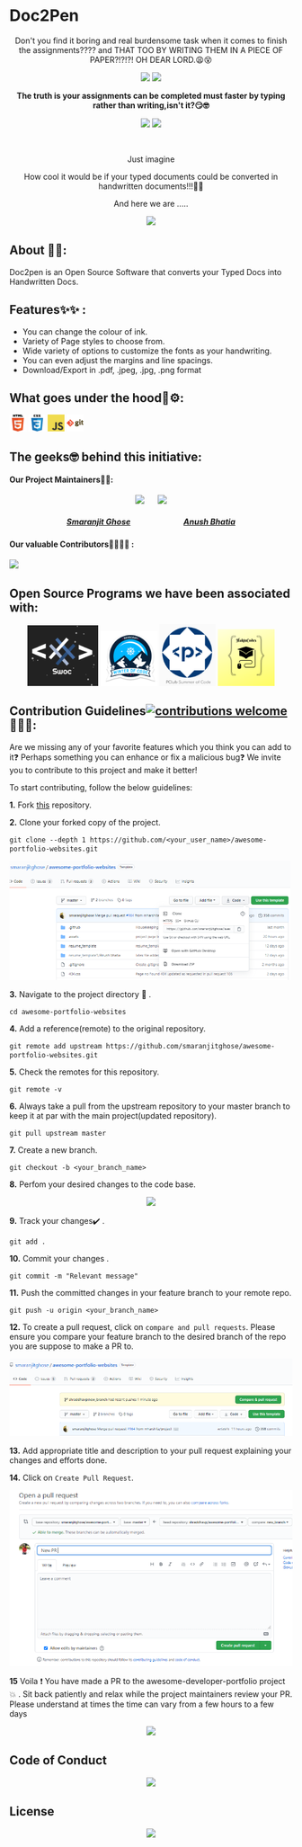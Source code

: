# Doc2Pen

<p align="center">Don't you find it boring and real burdensome task when it comes to finish the assignments???? and THAT TOO BY WRITING THEM IN A PIECE OF PAPER?!?!?! OH DEAR LORD.😩😵</p>
<p align="center"><img width=32% src="https://media.giphy.com/media/11BQtvA7R4qBk4/source.gif">
<img width=20% src="https://media.giphy.com/media/2UIcmK4pn7rYNLRboG/giphy.gif"></p>


<p align="center"><b>The truth is your assignments can be completed must faster by typing rather than writing,isn't it?😏🤓</b></p>
<p align="center"><img width=30% src="https://media.giphy.com/media/N57KpqDb0tlWE/giphy.gif">
<img width=22% src="https://media.giphy.com/media/11BbGyhVmk4iLS/giphy.gif">
</p>
<br>

<p align="center">Just imagine</p>
<p align="center">How cool it would be if your typed documents could be converted in handwritten documents!!!🤯😱</p>
<p align="center"> And here we are .....</p>
<p align="center"><img width=30% src="https://media.giphy.com/media/UT5KSLhKwItfq6Yv6q/giphy.gif"></p>


## About 🤔💭:
Doc2pen is an Open Source Software that converts your Typed Docs into Handwritten Docs.


## Features✨✨ :
<ul>
<li>You can change the colour of ink.</li>
<li>Variety of Page styles to choose from.</li>
<li>Wide variety of options to customize the fonts as your handwriting.</li>
<li>You can even adjust the margins and line spacings.</li>
<li>Download/Export in .pdf, .jpeg, .jpg, .png format</li>
</ul>


## What goes under the hood🧱⚙:
<code><img height="30" src="https://raw.githubusercontent.com/github/explore/80688e429a7d4ef2fca1e82350fe8e3517d3494d/topics/html/html.png"></code>
<code><img height="30" src="https://raw.githubusercontent.com/github/explore/80688e429a7d4ef2fca1e82350fe8e3517d3494d/topics/css/css.png"></code>
<code><img height="30" src="https://raw.githubusercontent.com/github/explore/80688e429a7d4ef2fca1e82350fe8e3517d3494d/topics/javascript/javascript.png"></code>
<code><img height="30" src="https://raw.githubusercontent.com/github/explore/80688e429a7d4ef2fca1e82350fe8e3517d3494d/topics/git/git.png"></code>

## The geeks🤓 behind this initiative:

#### Our Project Maintainers👨‍🏫:

<p align="center">
<img width=20% src="https://avatars2.githubusercontent.com/u/46641503?v=4">&ensp;&ensp;&ensp;
<img width=20% src="https://avatars2.githubusercontent.com/u/40017559?v=4">
</p>

<a href="https://github.com/smaranjitghose">
<h5 align="center"><b>Smaranjit Ghose</b></a>&ensp;&ensp;&ensp;&ensp;&ensp;&ensp;&ensp;&ensp;&ensp;&ensp;&ensp;&ensp;&ensp;
<a href="https://github.com/anushbhatia"><b>Anush Bhatia</b></h5></a>

#### Our valuable Contributors👩‍💻👨‍💻 :
<a href="https://github.com/smaranjitghose/doc2pen/graphs/contributors">
  <img src="https://contributors-img.web.app/image?repo=smaranjitghose/doc2pen" />
</a>

## Open Source Programs we have been associated with: 

<p align="center">
<a href="https://swoc.tech/"><img src="./assets/Readme_assets/swoc.PNG" width= "25%"/></a>
<a href="https://devscript.tech/woc/"><img src="./assets/Readme_assets/dwoc.png" width="20%"></a>
<a href="https://www.pclubsummerofcode.in/"><img src="./assets/Readme_assets/psoc.PNG" width="20%"></a>
<a href="https://hakincodes.tech/"><img src="./assets/Readme_assets/hakin_codes.png" width="20%"></a>
</p>


## Contribution Guidelines[![contributions welcome](https://img.shields.io/badge/contributions-welcome-brightgreen.svg?style=flat)](https://github.com/dwyl/esta/issues)🤝🏽🍀:

Are we missing any of your favorite features which you think you can add to it❓ Perhaps something you can enhance or fix a malicious bug❓ We invite you to contribute to this project and make it better!

To start contributing, follow the below guidelines: 

**1.**  Fork [this](https://github.com/smaranjitghose/doc2pen) repository.

**2.**  Clone your forked copy of the project.

```
git clone --depth 1 https://github.com/<your_user_name>/awesome-portfolio-websites.git
```
<img src="./assets/Readme_assets/CloneRepo.png" width="500">

**3.** Navigate to the project directory :file_folder: .

```
cd awesome-portfolio-websites
```

**4.** Add a reference(remote) to the original repository.

```
git remote add upstream https://github.com/smaranjitghose/awesome-portfolio-websites.git 
```

**5.** Check the remotes for this repository.

```
git remote -v
```

**6.** Always take a pull from the upstream repository to your master branch to keep it at par with the main project(updated repository).

```
git pull upstream master
```

**7.** Create a new branch.

```
git checkout -b <your_branch_name>
```

**8.** Perfom your desired changes to the code base.

<p align="center"><img width=35% src="https://media2.giphy.com/media/L1R1tvI9svkIWwpVYr/giphy.gif?cid=ecf05e47pzi2rpig0vc8pjusra8hiai1b91zgiywvbubu9vu&rid=giphy.gif"></p>

**9.** Track your changes:heavy_check_mark: .

```
git add . 
```

**10.** Commit your changes .

```
git commit -m "Relevant message"
```

**11.** Push the committed changes in your feature branch to your remote repo.

```
git push -u origin <your_branch_name>
```

**12.** To create a pull request, click on `compare and pull requests`. Please ensure you compare your feature branch to the desired branch of the repo you are suppose to make a PR to.

<img src="./assets/Readme_assets/ComparePR.png" width=600>

**13.** Add appropriate title and description to your pull request explaining your changes and efforts done.


**14.** Click on `Create Pull Request`.

<img src="./assets/Readme_assets/CreatePR.png" width=600>


**15** Voila :exclamation: You have made a PR to the awesome-developer-portfolio project :boom: . Sit back patiently and relax while the project maintainers review your PR. Please understand at times the time can vary from a few hours to a few days

<p align="center"><img src="https://media.giphy.com/media/5mCQOcUfywmyI/giphy.gif" width=35%></p>


## Code of Conduct
<p align="center"><img width=35% src="https://media.giphy.com/media/qHRwTyhWIj4UU/200w_d.gif"></p>

## License 
<p align="center"><img width=35% src="https://media.giphy.com/media/xUPGcJGy8I928yIlAQ/giphy.gif"></p>

